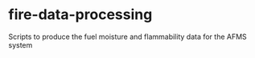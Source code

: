 # fire-data-processing
Scripts to produce the fuel moisture and flammability data for the AFMS system
